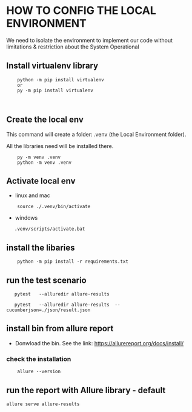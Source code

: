 # HOW TO CONFIG THE LOCAL ENVIRONMENT
We need to isolate the environment to implement our code without limitations & restriction about the System Operational 
## Install virtualenv library
```
    python -m pip install virtualenv
    or
    py -m pip install virtualenv
    
   

```

## Create the local env
 This command will create a folder: .venv (the Local Environment folder).

 All the libraries need will be installed there.
``` command:
    py -m venv .venv
    python -m venv .venv

```


## Activate local env
-  linux and mac
```
    source ./.venv/bin/activate
```
 - windows
 ```
    .venv/scripts/activate.bat
```


## install the libaries
```
    python -m pip install -r requirements.txt
```


## run the test scenario
```
   pytest   --alluredir allure-results

   pytest   --alluredir allure-results  --cucumberjson=./json/result.json  

```
## install bin from allure report
- Donwload the bin. See the link: https://allurereport.org/docs/install/
### check the installation
```
    allure --version
```

## run the report with Allure library - default 
```
allure serve allure-results

```



